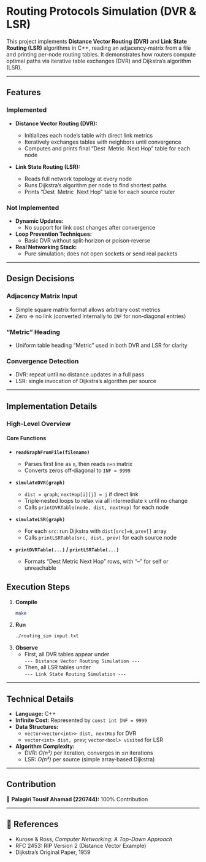 # Routing Protocols Simulation (DVR & LSR)

This project implements **Distance Vector Routing (DVR)** and **Link State Routing (LSR)** algorithms in C++, reading an adjacency‑matrix from a file and printing per‑node routing tables. It demonstrates how routers compute optimal paths via iterative table exchanges (DVR) and Dijkstra’s algorithm (LSR).

---

## Features

### Implemented

- **Distance Vector Routing (DVR):**
  - Initializes each node’s table with direct link metrics
  - Iteratively exchanges tables with neighbors until convergence
  - Computes and prints final “Dest  Metric  Next Hop” table for each node

- **Link State Routing (LSR):**
  - Reads full network topology at every node
  - Runs Dijkstra’s algorithm per node to find shortest paths
  - Prints “Dest  Metric  Next Hop” table for each source router

### Not Implemented

- **Dynamic Updates:**  
  - No support for link cost changes after convergence
- **Loop Prevention Techniques:**  
  - Basic DVR without split‐horizon or poison‐reverse
- **Real Networking Stack:**  
  - Pure simulation; does not open sockets or send real packets

---

## Design Decisions

### Adjacency Matrix Input

- Simple square matrix format allows arbitrary cost metrics  
- Zero ⇒ no link (converted internally to `INF` for non‑diagonal entries)

### “Metric” Heading

- Uniform table heading “Metric” used in both DVR and LSR for clarity

### Convergence Detection

- DVR: repeat until no distance updates in a full pass  
- LSR: single invocation of Dijkstra’s algorithm per source

---

## Implementation Details

### High‑Level Overview

#### Core Functions

- **`readGraphFromFile(filename)`**  
  - Parses first line as `n`, then reads `n×n` matrix  
  - Converts zeros off‑diagonal to `INF = 9999`

- **`simulateDVR(graph)`**  
  - `dist = graph`; `nextHop[i][j] = j` if direct link  
  - Triple‑nested loops to relax via all intermediate `k` until no change  
  - Calls `printDVRTable(node, dist, nextHop)` for each node

- **`simulateLSR(graph)`**  
  - For each `src`: run Dijkstra with `dist[src]=0`, `prev[]` array  
  - Calls `printLSRTable(src, dist, prev)` for each source node

- **`printDVRTable(...)` / `printLSRTable(...)`**  
  - Formats “Dest   Metric  Next Hop” rows, with “–” for self or unreachable



## Execution Steps

1. **Compile**  
   ```bash
   make
   ```
2. **Run**  
   ```bash
   ./routing_sim input.txt
   ```
3. **Observe**  
   - First, all DVR tables appear under  
     `--- Distance Vector Routing Simulation ---`  
   - Then, all LSR tables under  
     `--- Link State Routing Simulation ---`

---


## Technical Details

- **Language:** C++  
- **Infinite Cost:** Represented by `const int INF = 9999`  
- **Data Structures:**  
  - `vector<vector<int>> dist, nextHop` for DVR  
  - `vector<int> dist, prev`; `vector<bool> visited` for LSR  
- **Algorithm Complexity:**  
  - DVR: *O(n³)* per iteration, converges in ≤*n* iterations  
  - LSR: *O(n²)* per source (simple array‑based Dijkstra)

---

## Contribution

👤 **Palagiri Tousif Ahamad (220744):** 100% Contribution

---

## 🔹 References

- Kurose & Ross, _Computer Networking: A Top-Down Approach_  
- RFC 2453: RIP Version 2 (Distance Vector Example)  
- Dijkstra’s Original Paper, 1959  
```